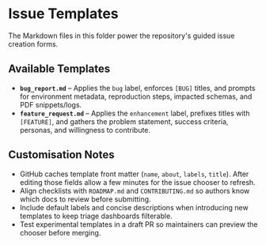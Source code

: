 # Issue Templates

The Markdown files in this folder power the repository's guided issue creation forms.

## Available Templates
- **`bug_report.md`** – Applies the `bug` label, enforces `[BUG]` titles, and prompts for environment metadata, reproduction steps, impacted schemas, and PDF snippets/logs.
- **`feature_request.md`** – Applies the `enhancement` label, prefixes titles with `[FEATURE]`, and gathers the problem statement, success criteria, personas, and willingness to contribute.

## Customisation Notes
- GitHub caches template front matter (`name`, `about`, `labels`, `title`). After editing those fields allow a few minutes for the issue chooser to refresh.
- Align checklists with `ROADMAP.md` and `CONTRIBUTING.md` so authors know which docs to review before submitting.
- Include default labels and concise descriptions when introducing new templates to keep triage dashboards filterable.
- Test experimental templates in a draft PR so maintainers can preview the chooser before merging.
